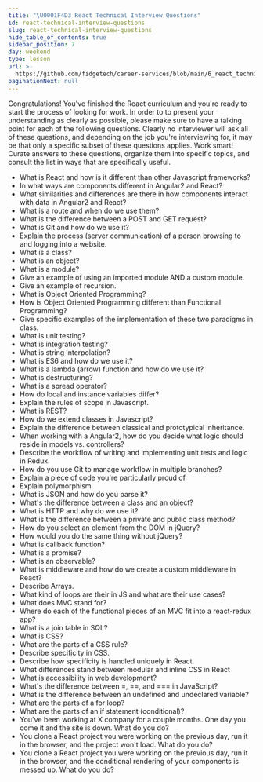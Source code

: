 ```yaml
---
title: "\U0001F4D3 React Technical Interview Questions"
id: react-technical-interview-questions
slug: react-technical-interview-questions
hide_table_of_contents: true
sidebar_position: 7
day: weekend
type: lesson
url: >-
  https://github.com/fidgetech/career-services/blob/main/6_react_technical_interview_questions.md
paginationNext: null
---
```


Congratulations! You've finished the React curriculum and you're ready to start the process of looking for work. In order to to present your understanding as clearly as possible, please make sure to have a talking point for each of the following questions. Clearly no interviewer will ask all of these questions, and depending on the job you're interviewing for, it may be that only a specific subset of these questions applies. Work smart! Curate answers to these questions, organize them into specific topics, and consult the list in ways that are specifically useful.

* What is React and how is it different than other Javascript frameworks?
* In what ways are components different in Angular2 and React?
* What similarities and differences are there in how components interact with data in Angular2 and React?
* What is a route and when do we use them?
* What is the difference between a POST and GET request?
* What is Git and how do we use it?
* Explain the process (server communication) of a person browsing to and logging into a website.
* What is a class?
* What is an object?
* What is a module?
* Give an example of using an imported module AND a custom module.
* Give an example of recursion.
* What is Object Oriented Programming?
* How is Object Oriented Programming different than Functional Programming?
* Give specific examples of the implementation of these two paradigms in class.
* What is unit testing?
* What is integration testing?
* What is string interpolation?
* What is ES6 and how do we use it?
* What is a lambda (arrow) function and how do we use it?
* What is destructuring?
* What is a spread operator?
* How do local and instance variables differ?
* Explain the rules of scope in Javascript.
* What is REST?
* How do we extend classes in Javascript?
* Explain the difference between classical and prototypical inheritance.
* When working with a Angular2, how do you decide what logic should reside in models vs. controllers?
* Describe the workflow of writing and implementing unit tests and logic in Redux.
* How do you use Git to manage workflow in multiple branches?
* Explain a piece of code you're particularly proud of.
* Explain polymorphism.
* What is JSON and how do you parse it?
* What's the difference between a class and an object?
* What is HTTP and why do we use it?
* What is the difference between a private and public class method?
* How do you select an element from the DOM in jQuery?
* How would you do the same thing without jQuery?
* What is callback function?
* What is a promise?
* What is an observable?
* What is middleware and how do we create a custom middleware in React?
* Describe Arrays.
* What kind of loops are their in JS and what are their use cases?
* What does MVC stand for?
* Where do each of the functional pieces of an MVC fit into a react-redux app?
* What is a join table in SQL?
* What is CSS?
* What are the parts of a CSS rule?
* Describe specificity in CSS.
* Describe how specificity is handled uniquely in React.
* What differences stand between modular and inline CSS in React
* What is accessibility in web development?
* What's the difference between =, ==, and === in JavaScript?
* What is the difference between an undefined and undeclared variable?
* What are the parts of a for loop?
* What are the parts of an if statement (conditional)?
* You've been working at X company for a couple months. One day you come it and the site is down. What do you do?
* You clone a React project you were working on the previous day, run it in the browser, and the project won't load. What do you do?
* You clone a React project you were working on the previous day, run it in the browser, and the conditional rendering of your components is messed up. What do you do?
